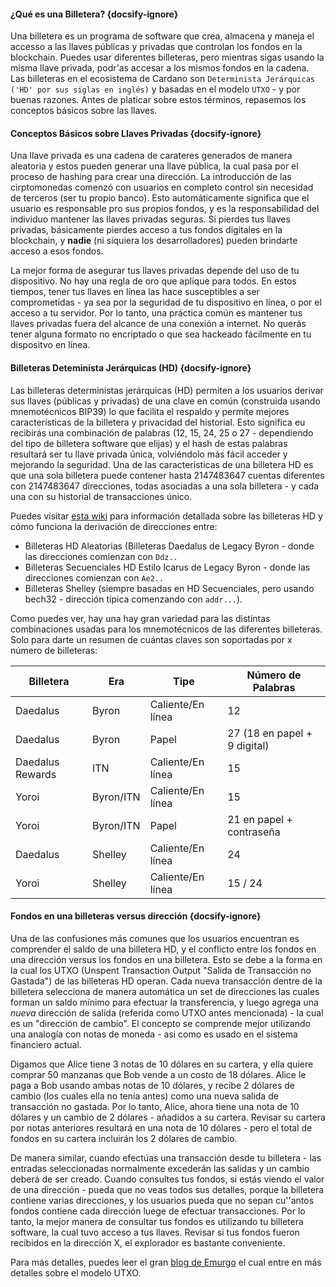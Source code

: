 #### ¿Qué es una Billetera? {docsify-ignore}

Una billetera es un programa de software que crea, almacena y maneja el accesso a las llaves públicas y privadas que controlan los fondos en la blockchain. Puedes usar diferentes billeteras, pero mientras sigas usando la misma llave privada, podr'as accesar a los mismos fondos en la cadena. Las billeteras en el ecosistema de Cardano son `Determinista Jerárquicas ('HD' por sus siglas en inglés)` y basadas en el modelo `UTXO` - y por buenas razones. Antes de platicar sobre estos términos, repasemos los conceptos básicos sobre las llaves.

#### Conceptos Básicos sobre Llaves Privadas {docsify-ignore}

Una llave privada es una cadena de carateres generados de manera aleatoria y estos pueden generar una llave pública, la cual pasa por el proceso de hashing para crear una dirección. La introducción de las cirptomonedas comenzó con usuarios en completo control sin necesidad de terceros (ser tu propio banco). Esto automáticamente significa que el usuario es responsable pro sus propios fondos, y es la responsabilidad del individuo mantener las llaves privadas seguras. Si pierdes tus llaves privadas, básicamente pierdes acceso a tus fondos digitales en la blockchain, y **nadie** (ni siquiera los desarrolladores) pueden brindarte acceso a esos fondos.

La mejor forma de asegurar tus llaves privadas depende del uso de tu dispositivo. No hay una regla de oro que aplique para todos. En estos tiempos, tener tus llaves en línea las hace susceptibles a ser comprometidas - ya sea por la seguridad de tu dispositivo en línea, o por el acceso a tu servidor. Por lo tanto, una práctica común es mantener tus llaves privadas fuera del alcance de una conexión a internet. No querás tener alguna formato no encriptado o que sea hackeado fácilmente en tu dispositvo en línea.

#### Billeteras Deteminista Jerárquicas (HD) {docsify-ignore}

Las billeteras deterministas jerárquicas (HD) permiten a los usuarios derivar sus llaves (públicas y privadas) de una clave en común (construida usando mnemotécnicos BIP39) lo que facilita el respaldo y permite mejores características de la billetera y privacidad del historial. Esto significa eu recibirás una combinación de palabras (12, 15, 24, 25 o 27 - dependiendo del tipo de billetera software que elijas) y el hash de estas palabras resultará ser tu llave privada única, volviéndolo más fácil acceder y mejorando la seguridad. Una de las características de una billetera HD es que una sola billetera puede contener hasta 2147483647 cuentas diferentes con 2147483647 direcciones, todas asociadas a una sola billetera - y cada una con su historial de transacciones único.

Puedes visitar [esta wiki](https://github.com/input-output-hk/cardano-wallet/wiki/About-Address-Derivation) para información detallada sobre las billeteras HD y cómo funciona la derivación de direcciones entre:
- Billeteras HD Aleatorias (Billeteras Daedalus de Legacy Byron - donde las direcciones comienzan con `Ddz..`
- Billeteras Secuenciales HD Estilo Icarus de Legacy Byron - donde las direcciones comienzan con `Ae2..`
- Billeteras Shelley (siempre basadas en HD Secuenciales, pero usando bech32 - dirección típica comenzando con `addr...`).

Como puedes ver, hay una hay gran variedad para las distintas combinaciones usadas para los mnemotécnicos de las diferentes billeteras. Solo para darte un resumen de cuántas claves son soportadas por x número de billeteras:

|Billetera         |Era      |Tipe             |Número de Palabras             |
|------------------|---------|-----------------|-------------------------------|
|Daedalus          |Byron    |Caliente/En línea|12                             |
|Daedalus          |Byron    |Papel            |27 (18 en papel + 9 digital)   |
|Daedalus Rewards  |ITN      |Caliente/En línea|15                             |
|Yoroi             |Byron/ITN|Caliente/En línea|15                             |
|Yoroi             |Byron/ITN|Papel            |21 en papel + contraseña       |
|Daedalus          |Shelley  |Caliente/En línea|24                             |
|Yoroi             |Shelley  |Caliente/En línea|15 / 24                        |

#### Fondos en una billeteras versus dirección {docsify-ignore}

Una de las confusiones más comunes que los usuarios encuentran es comprender el saldo de una billetera HD, y el conflicto entre los fondos en una dirección versus los fondos en una billetera. Esto se debe a la forma en la cual los UTXO (Unspent Transaction Output "Salida de Transacción no Gastada") de las billeteras HD operan. Cada nueva transacción dentre de la billetera selecciona de manera automática un set de direcciones las cuales forman un saldo mínimo para efectuar la transferencia, y luego agrega una *nueva* dirección de salida (referida como UTXO antes mencionada) - la cual es un "dirección de cambio".
El concepto se comprende mejor utilizando una analogía con notas de moneda - asi como es usado en el sistema financiero actual.

Digamos que Alice tiene 3 notas de 10 dólares en su cartera, y ella quiere comprar 50 manzanas que Bob vende a un costo de 18 dólares.
Alice le paga a Bob usando ambas notas de 10 dólares, y recibe 2 dólares de cambio (los cuales ella no tenía antes) como una nueva salida de transacción no gastada.
Por lo tanto, Alice, ahora tiene una nota de 10 dólares y un cambio de 2 dólares  - añadidos a su cartera. Revisar su cartera por notas anteriores resultará en una nota de 10 dólares - pero el total de fondos en su cartera incluirán los 2 dólares de cambio.

De manera similar, cuando efectúas una transacción desde tu billetera - las entradas seleccionadas normalmente excederán las salidas y un cambio deberá de ser creado.
Cuando consultes tus fondos, si estás viendo el valor de una dirección - pueda que no veas todos sus detalles, porque la billetera contiene varias direcciones, y los usuarios pueda que no sepan cu''antos fondos contiene cada dirección luege de efectuar transacciones.
Por lo tanto, la mejor manera de consultar tus fondos es utilizando tu billetera software, la cual tuvo acceso a tus llaves. Revisar si tus fondos fueron recibidos en la dirección X, el explorador es bastante conveniente.

Para más detalles, puedes leer el gran [blog de Emurgo](https://emurgo.io/en/blog/blockchain-primer-cardanos-utxo-model-simply-explained) el cual entre en más detalles sobre el modelo UTXO.
